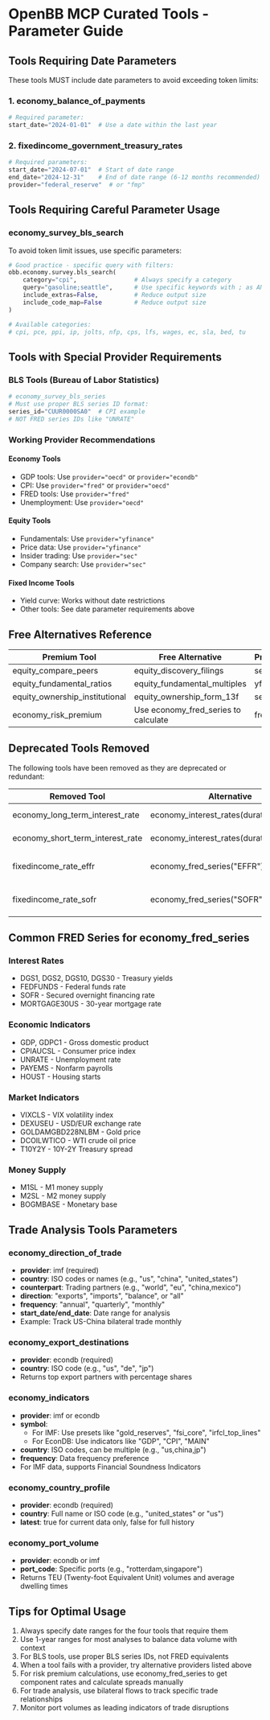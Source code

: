 # OpenBB MCP Curated Tools - Parameter Guide

## Tools Requiring Date Parameters

These tools MUST include date parameters to avoid exceeding token limits:

### 1. economy_balance_of_payments
```python
# Required parameter:
start_date="2024-01-01"  # Use a date within the last year
```

### 2. fixedincome_government_treasury_rates
```python
# Required parameters:
start_date="2024-07-01"  # Start of date range
end_date="2024-12-31"    # End of date range (6-12 months recommended)
provider="federal_reserve"  # or "fmp"
```

## Tools Requiring Careful Parameter Usage

### economy_survey_bls_search
To avoid token limit issues, use specific parameters:
```python
# Good practice - specific query with filters:
obb.economy.survey.bls_search(
    category="cpi",                # Always specify a category
    query="gasoline;seattle",      # Use specific keywords with ; as AND
    include_extras=False,          # Reduce output size
    include_code_map=False         # Reduce output size
)

# Available categories:
# cpi, pce, ppi, ip, jolts, nfp, cps, lfs, wages, ec, sla, bed, tu
```

## Tools with Special Provider Requirements

### BLS Tools (Bureau of Labor Statistics)
```python
# economy_survey_bls_series
# Must use proper BLS series ID format:
series_id="CUUR0000SA0"  # CPI example
# NOT FRED series IDs like "UNRATE"
```

### Working Provider Recommendations

#### Economy Tools
- GDP tools: Use `provider="oecd"` or `provider="econdb"`
- CPI: Use `provider="fred"` or `provider="oecd"`
- FRED tools: Use `provider="fred"`
- Unemployment: Use `provider="oecd"`

#### Equity Tools
- Fundamentals: Use `provider="yfinance"`
- Price data: Use `provider="yfinance"`
- Insider trading: Use `provider="sec"`
- Company search: Use `provider="sec"`

#### Fixed Income Tools
- Yield curve: Works without date restrictions
- Other tools: See date parameter requirements above

## Free Alternatives Reference

| Premium Tool | Free Alternative | Provider |
|--------------|------------------|----------|
| equity_compare_peers | equity_discovery_filings | sec |
| equity_fundamental_ratios | equity_fundamental_multiples | yfinance |
| equity_ownership_institutional | equity_ownership_form_13f | sec |
| economy_risk_premium | Use economy_fred_series to calculate | fred |

## Deprecated Tools Removed

The following tools have been removed as they are deprecated or redundant:

| Removed Tool | Alternative | Notes |
|--------------|-------------|--------|
| economy_long_term_interest_rate | economy_interest_rates(duration="long") | Deprecated in v4.3 |
| economy_short_term_interest_rate | economy_interest_rates(duration="short") | Deprecated in v4.3 |
| fixedincome_rate_effr | economy_fred_series("EFFR") | Use FRED series directly |
| fixedincome_rate_sofr | economy_fred_series("SOFR") | Use FRED series directly |

## Common FRED Series for economy_fred_series

### Interest Rates
- DGS1, DGS2, DGS10, DGS30 - Treasury yields
- FEDFUNDS - Federal funds rate
- SOFR - Secured overnight financing rate
- MORTGAGE30US - 30-year mortgage rate

### Economic Indicators
- GDP, GDPC1 - Gross domestic product
- CPIAUCSL - Consumer price index
- UNRATE - Unemployment rate
- PAYEMS - Nonfarm payrolls
- HOUST - Housing starts

### Market Indicators
- VIXCLS - VIX volatility index
- DEXUSEU - USD/EUR exchange rate
- GOLDAMGBD228NLBM - Gold price
- DCOILWTICO - WTI crude oil price
- T10Y2Y - 10Y-2Y Treasury spread

### Money Supply
- M1SL - M1 money supply
- M2SL - M2 money supply
- BOGMBASE - Monetary base

## Trade Analysis Tools Parameters

### economy_direction_of_trade
- **provider**: imf (required)
- **country**: ISO codes or names (e.g., "us", "china", "united_states")
- **counterpart**: Trading partners (e.g., "world", "eu", "china,mexico")
- **direction**: "exports", "imports", "balance", or "all"
- **frequency**: "annual", "quarterly", "monthly"
- **start_date/end_date**: Date range for analysis
- Example: Track US-China bilateral trade monthly

### economy_export_destinations
- **provider**: econdb (required)
- **country**: ISO code (e.g., "us", "de", "jp")
- Returns top export partners with percentage shares

### economy_indicators
- **provider**: imf or econdb
- **symbol**: 
  - For IMF: Use presets like "gold_reserves", "fsi_core", "irfcl_top_lines"
  - For EconDB: Use indicators like "GDP", "CPI", "MAIN"
- **country**: ISO codes, can be multiple (e.g., "us,china,jp")
- **frequency**: Data frequency preference
- For IMF data, supports Financial Soundness Indicators

### economy_country_profile
- **provider**: econdb (required)
- **country**: Full name or ISO code (e.g., "united_states" or "us")
- **latest**: true for current data only, false for full history

### economy_port_volume
- **provider**: econdb or imf
- **port_code**: Specific ports (e.g., "rotterdam,singapore")
- Returns TEU (Twenty-foot Equivalent Unit) volumes and average dwelling times

## Tips for Optimal Usage

1. Always specify date ranges for the four tools that require them
2. Use 1-year ranges for most analyses to balance data volume with context
3. For BLS tools, use proper BLS series IDs, not FRED equivalents
4. When a tool fails with a provider, try alternative providers listed above
5. For risk premium calculations, use economy_fred_series to get component rates and calculate spreads manually
6. For trade analysis, use bilateral flows to track specific trade relationships
7. Monitor port volumes as leading indicators of trade disruptions